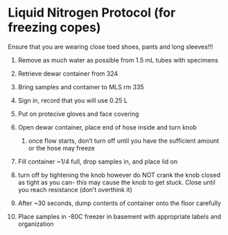 # Liquid Nitrogen Protocol (for freezing copes)

Ensure that you are wearing close toed shoes, pants and long sleeves!!!

1.  Remove as much water as possible from 1.5 mL tubes with specimens

2.  Retrieve dewar container from 324

3.  Bring samples and container to MLS rm 335

4.  Sign in, record that you will use 0.25 L

5.  Put on protecive gloves and face covering

6.  Open dewar container, place end of hose inside and turn knob

    1.  once flow starts, don’t turn off until you have the sufficient
        amount or the hose may freeze

7.  Fill container ~1/4 full, drop samples in, and place lid on

8.  turn off by tightening the knob however do NOT crank the knob closed
    as tight as you can- this may cause the knob to get stuck. Close
    until you reach resistance (don’t overthink it)

9.  After ~30 seconds, dump contents of container onto the floor
    carefully

10. Place samples in -80C freezer in basement with appropriate labels
    and organization
